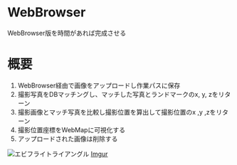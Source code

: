# WebBrowser
WebBrowser版を時間があれば完成させる

# 概要
1. WebBrowser経由で画像をアップロードし作業パスに保存
2. 撮影写真をDBマッチングし、マッチした写真とランドマークのx, y, zをリターン
3. 撮影画像とマッチ写真を比較し撮影位置を算出して撮影位置のx ,y ,zをリターン
4. 撮影位置座標をWebMapに可視化する
5. アップロードされた画像は削除する

![エビフライトライアングル](http://i.imgur.com/3M4DSep.png "サンプル")
[Imgur](http://i.imgur.com/3M4DSep.png)

